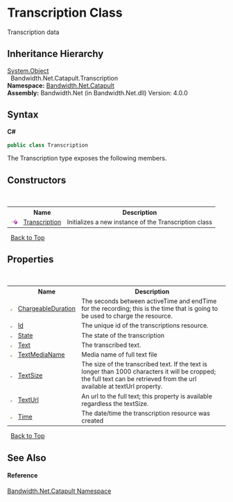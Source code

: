 ﻿# Transcription Class
 

Transcription data


## Inheritance Hierarchy
<a href="http://msdn2.microsoft.com/en-us/library/e5kfa45b" target="_blank">System.Object</a><br />&nbsp;&nbsp;Bandwidth.Net.Catapult.Transcription<br />
**Namespace:**&nbsp;<a href ="N_Bandwidth_Net_Catapult.md">Bandwidth.Net.Catapult</a><br />**Assembly:**&nbsp;Bandwidth.Net (in Bandwidth.Net.dll) Version: 4.0.0

## Syntax

**C#**<br />
``` C#
public class Transcription
```

The Transcription type exposes the following members.


## Constructors
&nbsp;<table><tr><th></th><th>Name</th><th>Description</th></tr><tr><td>![Public method](media/pubmethod.gif "Public method")</td><td><a href ="M_Bandwidth_Net_Catapult_Transcription__ctor.md">Transcription</a></td><td>
Initializes a new instance of the Transcription class</td></tr></table>&nbsp;
<a href="#transcription-class">Back to Top</a>

## Properties
&nbsp;<table><tr><th></th><th>Name</th><th>Description</th></tr><tr><td>![Public property](media/pubproperty.gif "Public property")</td><td><a href ="P_Bandwidth_Net_Catapult_Transcription_ChargeableDuration.md">ChargeableDuration</a></td><td>
The seconds between activeTime and endTime for the recording; this is the time that is going to be used to charge the resource.</td></tr><tr><td>![Public property](media/pubproperty.gif "Public property")</td><td><a href ="P_Bandwidth_Net_Catapult_Transcription_Id.md">Id</a></td><td>
The unique id of the transcriptions resource.</td></tr><tr><td>![Public property](media/pubproperty.gif "Public property")</td><td><a href ="P_Bandwidth_Net_Catapult_Transcription_State.md">State</a></td><td>
The state of the transcription</td></tr><tr><td>![Public property](media/pubproperty.gif "Public property")</td><td><a href ="P_Bandwidth_Net_Catapult_Transcription_Text.md">Text</a></td><td>
The transcribed text.</td></tr><tr><td>![Public property](media/pubproperty.gif "Public property")</td><td><a href ="P_Bandwidth_Net_Catapult_Transcription_TextMediaName.md">TextMediaName</a></td><td>
Media name of full text file</td></tr><tr><td>![Public property](media/pubproperty.gif "Public property")</td><td><a href ="P_Bandwidth_Net_Catapult_Transcription_TextSize.md">TextSize</a></td><td>
The size of the transcribed text. If the text is longer than 1000 characters it will be cropped; the full text can be retrieved from the url available at textUrl property.</td></tr><tr><td>![Public property](media/pubproperty.gif "Public property")</td><td><a href ="P_Bandwidth_Net_Catapult_Transcription_TextUrl.md">TextUrl</a></td><td>
An url to the full text; this property is available regardless the textSize.</td></tr><tr><td>![Public property](media/pubproperty.gif "Public property")</td><td><a href ="P_Bandwidth_Net_Catapult_Transcription_Time.md">Time</a></td><td>
The date/time the transcription resource was created</td></tr></table>&nbsp;
<a href="#transcription-class">Back to Top</a>

## See Also


#### Reference
<a href ="N_Bandwidth_Net_Catapult.md">Bandwidth.Net.Catapult Namespace</a><br />
